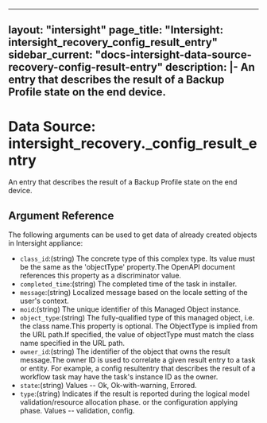 
---
layout: "intersight"
page_title: "Intersight: intersight_recovery_config_result_entry"
sidebar_current: "docs-intersight-data-source-recovery-config-result-entry"
description: |-
An entry that describes the result of a Backup Profile state on the end device.
---

# Data Source: intersight_recovery._config_result_entry
An entry that describes the result of a Backup Profile state on the end device.
## Argument Reference
The following arguments can be used to get data of already created objects in Intersight appliance:
* `class_id`:(string) The concrete type of this complex type. Its value must be the same as the 'objectType' property.The OpenAPI document references this property as a discriminator value. 
* `completed_time`:(string) The completed time of the task in installer. 
* `message`:(string) Localized message based on the locale setting of the user's context. 
* `moid`:(string) The unique identifier of this Managed Object instance. 
* `object_type`:(string) The fully-qualified type of this managed object, i.e. the class name.This property is optional. The ObjectType is implied from the URL path.If specified, the value of objectType must match the class name specified in the URL path. 
* `owner_id`:(string) The identifier of the object that owns the result message.The owner ID is used to correlate a given result entry to a task or entity. For example, a config resultentry that describes the result of a workflow task may have the task's instance ID as the owner. 
* `state`:(string) Values  -- Ok, Ok-with-warning, Errored. 
* `type`:(string) Indicates if the result is reported during the logical model validation/resource allocation phase. or the configuration applying phase. Values -- validation, config. 
